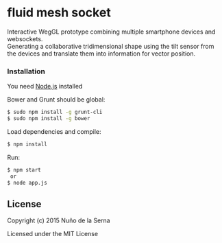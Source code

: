 # fluid mesh socket
Interactive WegGL prototype combining multiple smartphone devices and websockets.  
Generating a collaborative tridimensional shape using the tilt sensor from the devices and translate them into information for vector position.


### Installation
You need [Node.js](https://nodejs.org) installed  

Bower and Grunt should be global:
```sh
$ sudo npm install -g grunt-cli
$ sudo npm install -g bower
```
Load dependencies and compile:
```sh
$ npm install
```
Run:
```sh
$ npm start
 or
$ node app.js
```

License
----

Copyright (c) 2015 Nuño de la Serna

Licensed under the MIT License
